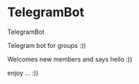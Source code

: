 # TelegramBot
TelegramBot

Telegram bot for groups :))

Welcomes new members and says hello :))

enjoy ... :))
